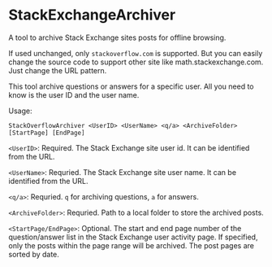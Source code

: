 # StackExchangeArchiver
A tool to archive Stack Exchange sites posts for offline browsing.

If used unchanged, only `stackoverflow.com` is supported. But you can easily change the source code to support other site like math.stackexchange.com. Just change the URL pattern.

This tool archive questions or answers for a specific user. All you need to know is the user ID and the user name.

Usage:

`StackOverflowArchiver <UserID> <UserName> <q/a> <ArchiveFolder> [StartPage] [EndPage]`

  `<UserID>`: Required. The Stack Exchange site user id. It can be identified from the URL.

  `<UserName>`: Requried. The Stack Exchange site user name. It can be identified from the URL.

  `<q/a>`: Requried. `q` for archiving questions, `a` for answers.

  `<ArchiveFolder>`: Requried. Path to a local folder to store the archived posts.

  `<StartPage/EndPage>`: Optional. The start and end page number of the question/answer list in the Stack Exchange user activity page. If specified, only the posts within the page range will be archived. The post pages are sorted by date.
